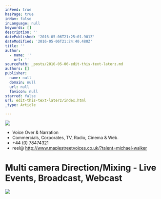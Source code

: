 ```yaml
---
inFeed: true
hasPage: true
inNav: false
inLanguage: null
keywords: []
description: ''
datePublished: '2016-05-06T21:25:01.901Z'
dateModified: '2016-05-06T21:24:40.480Z'
title: ''
author:
  - name: ''
    url: ''
sourcePath: _posts/2016-05-06-edit-this-text-laterz.md
authors: []
publisher:
  name: null
  domain: null
  url: null
  favicon: null
starred: false
url: edit-this-text-laterz/index.html
_type: Article

---
```

![](https://s3-us-west-2.amazonaws.com/the-grid-img/p/d192338e4297aa2fee6cfc92262bb21c5363c3af.jpg)

* Voice Over & Narration
* Commercials, Corporates, TV, Radio, Cinema & Web. 
* +44 (0) 78474321
* reel@ http://www.maplestreetvoices.co.uk/?talent=michael-walker

# Multi camera Direction/Mixing - Live Events, Broadcast, Webcast
![](https://the-grid-user-content.s3-us-west-2.amazonaws.com/af7ca7a9-218b-48bd-9ffe-ba27296f7ae4.jpg)